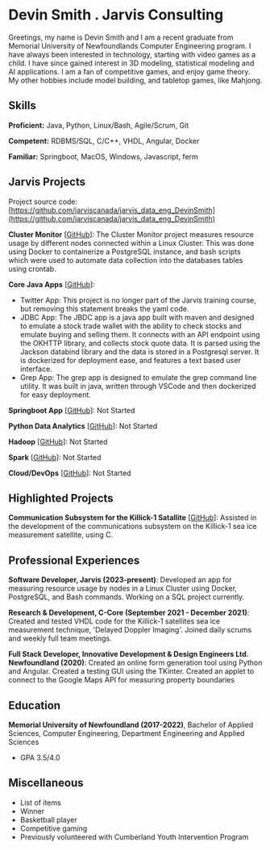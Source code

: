 # Devin Smith . Jarvis Consulting

Greetings, my name is Devin Smith and I am a recent graduate from Memorial University of Newfoundlands Computer Engineering program. I have always been interested in technology, starting with video games as a child. I have since gained interest in 3D modeling, statistical modeling and AI applications. I am a fan of competitive games, and enjoy game theory. My other hobbies include model building, and tabletop games, like Mahjong.

## Skills

**Proficient:** Java, Python, Linux/Bash, Agile/Scrum, Git

**Competent:** RDBMS/SQL, C/C++, VHDL, Angular, Docker

**Familiar:** Springboot, MacOS, Windows, Javascript, ferm

## Jarvis Projects

Project source code: [https://github.com/jarviscanada/jarvis_data_eng_DevinSmith](https://github.com/jarviscanada/jarvis_data_eng_DevinSmith)


**Cluster Monitor** [[GitHub](https://github.com/jarviscanada/jarvis_data_eng_DevinSmith/tree/master/linux_sql)]: The Cluster Monitor project measures resource usage by different nodes connected within a Linux Cluster. This was done using Docker to containerize a PostgreSQL instance, and bash scripts which were used to automate data collection into the databases tables using crontab.

**Core Java Apps** [[GitHub](https://github.com/jarviscanada/jarvis_data_eng_DevinSmith/tree/master/core_java)]:
      
  - Twitter App: This project is no longer part of the Jarvis training course, but removing this statement breaks the yaml code.
  - JDBC App: The JBDC app is a java app built with maven and designed to emulate a stock trade wallet with the ability to check stocks and emulate buying and selling them. It connects with an API endpoint using the OKHTTP library, and collects stock quote data. It is parsed using the Jackson databind library and the data is stored in a Postgresql server. It is dockerized for deployment ease, and features a text based user interface.
  - Grep App: The grep app is designed to emulate the grep command line utility. It was built in java, written through VSCode and then dockerized for easy deployment.

**Springboot App** [[GitHub](https://github.com/jarviscanada/jarvis_data_eng_DevinSmith/tree/master/springboot)]: Not Started

**Python Data Analytics** [[GitHub](https://github.com/jarviscanada/jarvis_data_eng_DevinSmith/tree/master/python_data_anlytics)]: Not Started

**Hadoop** [[GitHub](https://github.com/jarviscanada/jarvis_data_eng_DevinSmith/tree/master/hadoop)]: Not Started

**Spark** [[GitHub](https://github.com/jarviscanada/jarvis_data_eng_DevinSmith/tree/master/spark)]: Not Started

**Cloud/DevOps** [[GitHub](https://github.com/jarviscanada/jarvis_data_eng_DevinSmith/tree/master/cloud_devops)]: Not Started


## Highlighted Projects
**Communication Subsystem for the Killick-1 Satallite** [[GitHub](https://github.com/jarviscanada/jarvis_profile_builder)]: Assisted in the development of the communications subsystem on the Killick-1 sea ice measurement satellite, using C.


## Professional Experiences

**Software Developer, Jarvis (2023-present)**: Developed an app for measuring resource usage by nodes in a Linux Cluster using Docker, PostgreSQL, and Bash commands. Working on a SQL project currently.

**Research & Development, C-Core (September 2021 - December 2021)**: Created and tested VHDL code for the Killick-1 satellites sea ice measurement technique, 'Delayed Doppler Imaging'. Joined daily scrums and weekly full team meetings.

**Full Stack Developer, Innovative Development & Design Engineers Ltd. Newfoundland (2020)**: Created an online form generation tool using Python and Angular. Created a testing GUI using the TKinter. Created an applet to connect to the Google Maps API for measuring property boundaries 


## Education
**Memorial University of Newfoundland (2017-2022)**, Bachelor of Applied Sciences, Computer Engineering, Department Engineering and Applied Sciences
- GPA 3.5/4.0


## Miscellaneous
- List of items
- Winner
- Basketball player
- Competitive gaming
- Previously volunteered with Cumberland Youth Intervention Program
